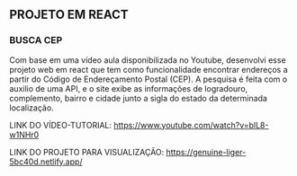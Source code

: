 ## PROJETO EM REACT

### BUSCA CEP ###

Com base em uma vídeo aula disponibilizada no Youtube, desenvolvi esse projeto web em react que tem como funcionalidade encontrar endereços a partir do Código de Endereçamento Postal (CEP).
A pesquisa é feita com o auxilio de uma API, e o site exibe as informações de logradouro, complemento, bairro e cidade junto a sigla do estado da determinada localização.

LINK DO VÍDEO-TUTORIAL: https://www.youtube.com/watch?v=blL8-w1NHr0

LINK DO PROJETO PARA VISUALIZAÇÃO: https://genuine-liger-5bc40d.netlify.app/
